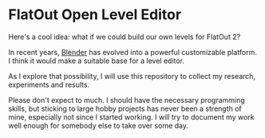 # FlatOut Open Level Editor

Here's a cool idea: what if we could build our own levels for FlatOut 2?

In recent years, [Blender](https://blender.org) has evolved into a powerful customizable platform.
I think it would make a suitable base for a level editor.

As I explore that possibility, I will use this repository to collect my research, experiments and results.

Please don't expect to much. I should have the necessary programming skills, but sticking to large hobby projects has never been a strength of mine, especially not since I started working. I will try to document my work well enough for somebody else to take over some day.
